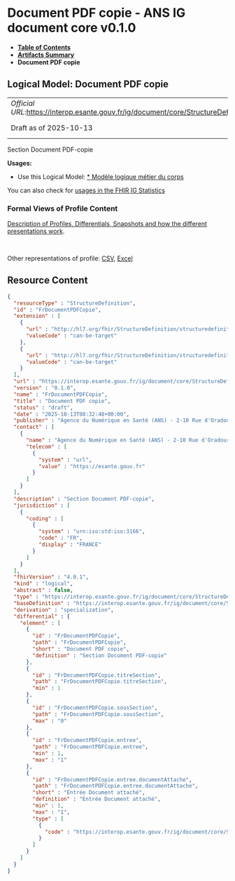 # Document PDF copie - ANS IG document core v0.1.0

* [**Table of Contents**](toc.md)
* [**Artifacts Summary**](artifacts.md)
* **Document PDF copie**

## Logical Model: Document PDF copie 

| | |
| :--- | :--- |
| *Official URL*:https://interop.esante.gouv.fr/ig/document/core/StructureDefinition/FrDocumentPDFCopie | *Version*:0.1.0 |
| Draft as of 2025-10-13 | *Computable Name*:FrDocumentPDFCopie |

 
Section Document PDF-copie 

**Usages:**

* Use this Logical Model: [* Modèle logique métier du corps](StructureDefinition-CorpsDocument.md)

You can also check for [usages in the FHIR IG Statistics](https://packages2.fhir.org/xig/ans.document.fr.core|current/StructureDefinition/FrDocumentPDFCopie)

### Formal Views of Profile Content

 [Description of Profiles, Differentials, Snapshots and how the different presentations work](http://build.fhir.org/ig/FHIR/ig-guidance/readingIgs.html#structure-definitions). 

 

Other representations of profile: [CSV](StructureDefinition-FrDocumentPDFCopie.csv), [Excel](StructureDefinition-FrDocumentPDFCopie.xlsx) 



## Resource Content

```json
{
  "resourceType" : "StructureDefinition",
  "id" : "FrDocumentPDFCopie",
  "extension" : [
    {
      "url" : "http://hl7.org/fhir/StructureDefinition/structuredefinition-type-characteristics",
      "valueCode" : "can-be-target"
    },
    {
      "url" : "http://hl7.org/fhir/StructureDefinition/structuredefinition-type-characteristics",
      "valueCode" : "can-be-target"
    }
  ],
  "url" : "https://interop.esante.gouv.fr/ig/document/core/StructureDefinition/FrDocumentPDFCopie",
  "version" : "0.1.0",
  "name" : "FrDocumentPDFCopie",
  "title" : "Document PDF copie",
  "status" : "draft",
  "date" : "2025-10-13T08:32:48+00:00",
  "publisher" : "Agence du Numérique en Santé (ANS) - 2-10 Rue d'Oradour-sur-Glane, 75015 Paris",
  "contact" : [
    {
      "name" : "Agence du Numérique en Santé (ANS) - 2-10 Rue d'Oradour-sur-Glane, 75015 Paris",
      "telecom" : [
        {
          "system" : "url",
          "value" : "https://esante.gouv.fr"
        }
      ]
    }
  ],
  "description" : "Section Document PDF-copie",
  "jurisdiction" : [
    {
      "coding" : [
        {
          "system" : "urn:iso:std:iso:3166",
          "code" : "FR",
          "display" : "FRANCE"
        }
      ]
    }
  ],
  "fhirVersion" : "4.0.1",
  "kind" : "logical",
  "abstract" : false,
  "type" : "https://interop.esante.gouv.fr/ig/document/core/StructureDefinition/FrDocumentPDFCopie",
  "baseDefinition" : "https://interop.esante.gouv.fr/ig/document/core/StructureDefinition/Section",
  "derivation" : "specialization",
  "differential" : {
    "element" : [
      {
        "id" : "FrDocumentPDFCopie",
        "path" : "FrDocumentPDFCopie",
        "short" : "Document PDF copie",
        "definition" : "Section Document PDF-copie"
      },
      {
        "id" : "FrDocumentPDFCopie.titreSection",
        "path" : "FrDocumentPDFCopie.titreSection",
        "min" : 1
      },
      {
        "id" : "FrDocumentPDFCopie.sousSection",
        "path" : "FrDocumentPDFCopie.sousSection",
        "max" : "0"
      },
      {
        "id" : "FrDocumentPDFCopie.entree",
        "path" : "FrDocumentPDFCopie.entree",
        "min" : 1,
        "max" : "1"
      },
      {
        "id" : "FrDocumentPDFCopie.entree.documentAttache",
        "path" : "FrDocumentPDFCopie.entree.documentAttache",
        "short" : "Entrée Document attaché",
        "definition" : "Entrée Document attaché",
        "min" : 1,
        "max" : "1",
        "type" : [
          {
            "code" : "https://interop.esante.gouv.fr/ig/document/core/StructureDefinition/FrDocumentAttache"
          }
        ]
      }
    ]
  }
}

```
